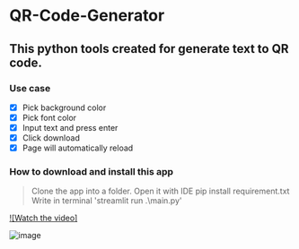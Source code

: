 # QR-Code-Generator

## This python tools created for generate text to QR code.

### Use case
- [x] Pick background color
- [x] Pick font color
- [x] Input text and press enter
- [x] Click download
- [x] Page will automatically reload

### How to download and install this app
> Clone the app into a folder.
> Open it with IDE
> pip install requirement.txt
> Write in terminal 'streamlit run .\main.py'

[![Watch the video]](https://youtu.be/AaQBsCmQpq0)

![image](https://user-images.githubusercontent.com/44643948/202991531-6c91e9f6-6d8c-4004-8106-dcd13ba110ea.png)
